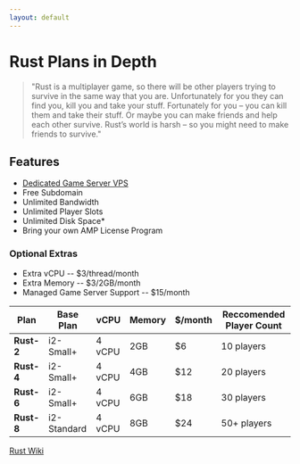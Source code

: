 ```yaml
---
layout: default
---
```

# Rust Plans in Depth
> "Rust is a multiplayer game, so there will be other players trying to survive in the same way that you are. Unfortunately for you they can find you, kill you and take your stuff. Fortunately for you – you can kill them and take their stuff. Or maybe you can make friends and help each other survive. Rust’s world is harsh – so you might need to make friends to survive."

## Features
- [Dedicated Game Server VPS](https://www.turnkeylinux.org/gameserver)
- Free Subdomain
- Unlimited Bandwidth
- Unlimited Player Slots
- Unlimited Disk Space* 
- Bring your own AMP License Program

### Optional Extras
- Extra vCPU -- $3/thread/month
- Extra Memory -- $3/2GB/month
- Managed Game Server Support -- $15/month

|**Plan**   | Base Plan   | vCPU   | Memory | $/month | Reccomended Player Count |
| ---       | ---         | ---    |  ---  | ---    | ---        |
|**Rust-2** | i2-Small+   | 4 vCPU |  2GB  | $6     | 10 players |
|**Rust-4** | i2-Small+   | 4 vCPU |  4GB  | $12    | 20 players |
|**Rust-6** | i2-Small+   | 4 vCPU |  6GB  | $18    | 30 players |
|**Rust-8** | i2-Standard | 4 vCPU |  8GB  | $24    | 50+ players|
   

[Rust Wiki](https://rust.fandom.com/wiki/Rust_Wiki)